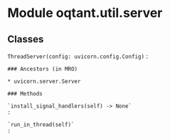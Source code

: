 Module oqtant.util.server
=========================

Classes
-------

`ThreadServer(config: uvicorn.config.Config)`
:

    ### Ancestors (in MRO)

    * uvicorn.server.Server

    ### Methods

    `install_signal_handlers(self) ‑> None`
    :

    `run_in_thread(self)`
    :
